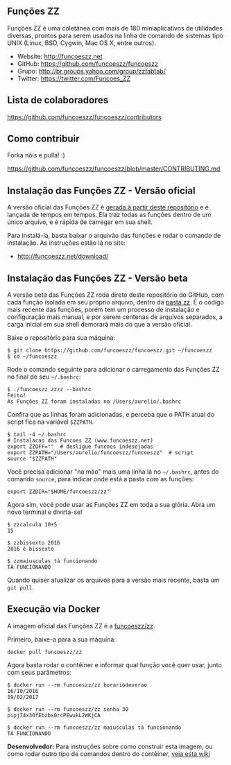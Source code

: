 ## Funções ZZ

Funções ZZ é uma coletânea com mais de 180 miniaplicativos de utilidades diversas, prontos para serem usados na linha de comando de sistemas tipo UNIX (Linux, BSD, Cygwin, Mac OS X, entre outros).

- Website: http://funcoeszz.net
- GitHub: https://github.com/funcoeszz/funcoeszz
- Grupo: http://br.groups.yahoo.com/group/zztabtab/
- Twitter: https://twitter.com/Funcoes_ZZ


## Lista de colaboradores

https://github.com/funcoeszz/funcoeszz/contributors


## Como contribuir

Forka nóis e pulla! :)

https://github.com/funcoeszz/funcoeszz/blob/master/CONTRIBUTING.md


## Instalação das Funções ZZ - Versão oficial

A versão oficial das Funções ZZ é [gerada à partir deste repositório](https://github.com/funcoeszz/funcoeszz/tree/master/release) e é lançada de tempos em tempos. Ela traz todas as funções dentro de um único arquivo, e é rápida de carregar em sua shell.

Para instalá-la, basta baixar o arquivão das funções e rodar o comando de instalação. As instruções estão lá no site:

- http://funcoeszz.net/download/


## Instalação das Funções ZZ - Versão beta

A versão beta das Funções ZZ roda direto deste repositório do GitHub, com cada função isolada em seu próprio arquivo, dentro da [pasta zz](https://github.com/funcoeszz/funcoeszz/tree/master/zz). É o código mais recente das funções, porém tem um processo de instalação e configuração mais manual, e por serem centenas de arquivos separados, a carga inicial em sua shell demorará mais do que a versão oficial. 

Baixe o repositório para sua máquina:

    $ git clone https://github.com/funcoeszz/funcoeszz.git ~/funcoeszz
    $ cd ~/funcoeszz

Rode o comando seguinte para adicionar o carregamento das Funções ZZ no final de seu `~/.bashrc`:

    $ ./funcoeszz zzzz --bashrc
    Feito!
    As Funções ZZ foram instaladas no /Users/aurelio/.bashrc

Confira que as linhas foram adicionadas, e perceba que o PATH atual do script fica na variável `$ZZPATH`.

    $ tail -4 ~/.bashrc
    # Instalacao das Funcoes ZZ (www.funcoeszz.net)
    export ZZOFF=""  # desligue funcoes indesejadas
    export ZZPATH="/Users/aurelio/funcoeszz/funcoeszz"  # script
    source "$ZZPATH"

Você precisa adicionar "na mão" mais uma linha lá no `~/.bashrc`, antes do comando `source`, para indicar onde está a pasta com as funções:

    export ZZDIR="$HOME/funcoeszz/zz"

Agora sim, você pode usar as Funções ZZ em toda a sua glória. Abra um novo terminal e divirta-se!

    $ zzcalcula 10+5
    15

    $ zzbissexto 2016
    2016 é bissexto

    $ zzmaiusculas tá funcionando
    TÁ FUNCIONANDO

Quando quiser atualizar os arquivos para a versão mais recente, basta um `git pull`.

## Execução via Docker

A imagem oficial das Funções ZZ é a [funcoeszz/zz](https://hub.docker.com/r/funcoeszz/zz/).

Primeiro, baixe-a para a sua máquina:

```
docker pull funcoeszz/zz
```

Agora basta rodar o contêiner e informar qual função você quer usar, junto com seus parâmetros:

```console
$ docker run --rm funcoeszz/zz horariodeverao
16/10/2016
19/02/2017

$ docker run --rm funcoeszz/zz senha 30
pipj74x30fEbzbx0rcPEwukL2WKjCA

$ docker run --rm funcoeszz/zz maiusculas tá funcionando
TÁ FUNCIONANDO
```

**Desenvolvedor:** Para instruções sobre como construir esta imagem, ou como rodar outro tipo de comandos dentro do contêiner, [veja esta wiki](https://github.com/funcoeszz/funcoeszz/wiki/Docker)
